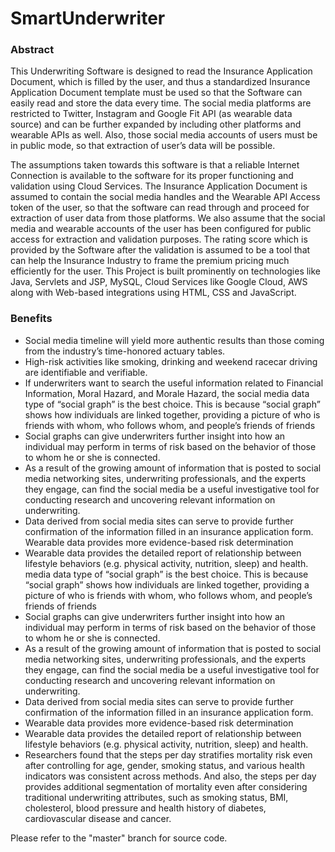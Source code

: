 # SmartUnderwriter

### Abstract

This Underwriting Software is designed to read the Insurance Application Document, which is filled by the user, and thus a standardized Insurance Application Document template must be used so that the Software can easily read and store the data every time. The social media platforms are restricted to Twitter, Instagram and Google Fit API (as wearable data source) and can be further expanded by including other platforms and wearable APIs as well. Also, those social media accounts of users must be in public mode, so that extraction of user’s data will be possible.

The assumptions taken towards this software is that a reliable Internet Connection is available to the software for its proper functioning and validation using Cloud Services. The Insurance Application Document is assumed to contain the social media handles and the Wearable API Access token of the user, so that the software can read through and proceed for extraction of user data from those platforms. We also assume that the social media and wearable accounts of the user has been configured for public access for extraction and validation purposes. The rating score which is provided by the Software after the validation is assumed to be a tool that can help the Insurance Industry to frame the premium pricing much efficiently for the user.
This Project is built prominently on technologies like Java, Servlets and JSP, MySQL, Cloud Services like Google Cloud, AWS along with Web-based integrations using HTML, CSS and JavaScript.

### Benefits

*	Social media timeline will yield more authentic results than those coming from the industry’s time-honored actuary tables. 
*	High-risk activities like smoking, drinking and weekend racecar driving are identifiable and verifiable.
*	If underwriters want to search the useful information related to Financial Information, Moral Hazard, and Morale Hazard, the social media data type of “social graph” is the best choice. This is because “social graph” shows how individuals are linked together, providing a picture of who is friends with whom, who follows whom, and people’s friends of friends 
*	Social graphs can give underwriters further insight into how an individual may perform in terms of risk based on the behavior of those to whom he or she is connected. 
*	As a result of the growing amount of information that is posted to social media networking sites, underwriting professionals, and the experts they engage, can find the social media be a useful investigative tool for conducting research and uncovering relevant information on underwriting. 
*	Data derived from social media sites can serve to provide further confirmation of the information filled in an insurance application form. 
	Wearable data provides more evidence-based risk determination
*	Wearable data provides the detailed report of relationship between lifestyle behaviors (e.g. physical activity, nutrition, sleep) and health.
media data type of “social graph” is the best choice. This is because “social graph” shows how individuals are linked together, providing a picture of who is friends with whom, who follows whom, and people’s friends of friends 
*	Social graphs can give underwriters further insight into how an individual may perform in terms of risk based on the behavior of those to whom he or she is connected. 
*	As a result of the growing amount of information that is posted to social media networking sites, underwriting professionals, and the experts they engage, can find the social media be a useful investigative tool for conducting research and uncovering relevant information on underwriting. 
*	Data derived from social media sites can serve to provide further confirmation of the information filled in an insurance application form. 
*	Wearable data provides more evidence-based risk determination
*	Wearable data provides the detailed report of relationship between lifestyle behaviors (e.g. physical activity, nutrition, sleep) and health.
*	Researchers found that the steps per day stratifies mortality risk even after controlling for age, gender, smoking status, and various health indicators was consistent across methods. And also, the steps per day provides additional segmentation of mortality even after considering traditional underwriting attributes, such as smoking status, BMI, cholesterol, blood pressure and health history of diabetes, cardiovascular disease and cancer.

Please refer to the "master" branch for source code.


